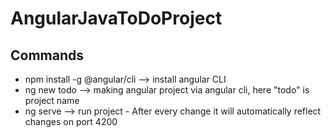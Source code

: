 # AngularJavaToDoProject

## Commands
- npm install -g @angular/cli --> install angular CLI
- ng new todo       --> making angular project via angular cli, here "todo" is project name
- ng serve          --> run project - After every change it will automatically reflect changes on port 4200
